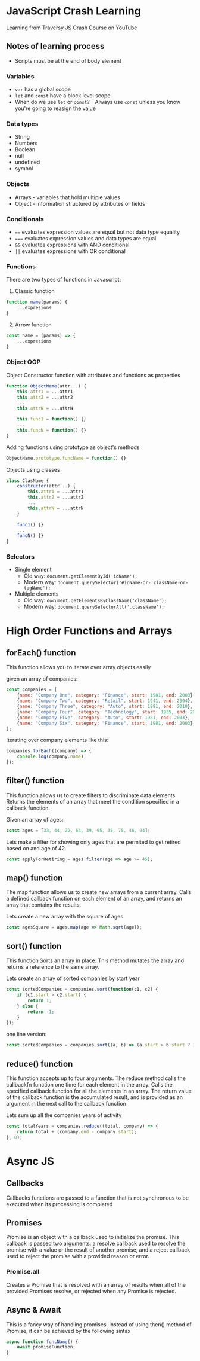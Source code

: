 # JavaScript Crash Learning

Learning from Traversy JS Crash Course on YouTube

## Notes of learning process

* Scripts must be at the end of body element

### Variables

* `var` has a global scope
* `let` and `const` have a block level scope
* When do we use `let` or `const`? - Always use `const` unless you know you're going to reasign the value

### Data types

* String
* Numbers
* Boolean
* null
* undefined
* symbol

### Objects

* Arrays - variables that hold multiple values
* Object - information structured by attributes or fields

### Conditionals

* `==` evaluates expression values are equal but not data type equality
* `===` evaluates expression values and data types are equal
* `&&` evaluates expressions with AND conditional
* `||` evaluates expressions with OR conditional

### Functions

There are two types of functions in Javascript:

1. Classic function
```javascript 
function name(params) {
    ...expresions
}
```
2. Arrow function
```js
const name = (params) => { 
    ...expresions 
}
```

### Object OOP

Object Constructor function with attributes and functions as properties 

```js
function ObjectName(attr...) {
    this.attr1 = ...attr1
    this.attr2 = ...attr2
    ...
    this.attrN = ...attrN

    this.func1 = function() {}
    ...
    this.funcN = function() {}
}
```

Adding functions using prototype as object's methods

```js
ObjectName.prototype.funcName = function() {}
```

Objects using classes

```js
class ClasName {
    constructor(attr...) {
        this.attr1 = ...attr1
        this.attr2 = ...attr2
        ...
        this.attrN = ...attrN
    }

    func1() {}
    ...
    funcN() {}
}
```

### Selectors

* Single element
    * Old way: ```document.getElementById('idName');```
    * Modern way: ```document.querySelector('#idName-or-.className-or-tagName');```
* Multiple elements
    * Old way: ```document.getElementsByClassName('className');```
    * Modern way: ```document.querySelectorAll('.className');```


# High Order Functions and Arrays

## forEach() function

This function allows you to iterate over array objects easily

given an array of companies:

```js
const companies = [
    {name: "Company One", category: "Finance", start: 1981, end: 2003},
    {name: "Company Two", category: "Retail", start: 1941, end: 2004},
    {name: "Company Three", category: "Auto", start: 1891, end: 2010},
    {name: "Company Four", category: "Technology", start: 1935, end: 2019},
    {name: "Company Five", category: "Auto", start: 1981, end: 2003},
    {name: "Company Six", category: "Finance", start: 1981, end: 2003}
];
```

Iterating over company elements like this:

```js
companies.forEach((company) => {
    console.log(company.name);
});
```

## filter() function

This function allows us to create filters to discriminate data elements. Returns the elements of an array that meet the condition specified in a callback function.

Given an array of ages:

```js
const ages = [33, 44, 22, 64, 39, 95, 35, 75, 46, 94];
```

Lets make a filter for showing only ages that are permited to get retired based on and age of 42

```js
const applyForRetiring = ages.filter(age => age >= 45);
```

## map() function

The map function allows us to create new arrays from a current array. Calls a defined callback function on each element of an array, and returns an array that contains the results.

Lets create a new array with the square of ages

```js
const agesSquare = ages.map(age => Math.sqrt(age));
```

## sort() function

This function Sorts an array in place. This method mutates the array and returns a reference to the same array.

Lets create an array of sorted companies by start year

```js
const sortedCompanies = companies.sort(function(c1, c2) {
    if (c1.start > c2.start) {
        return 1;
    } else {
        return -1;
    }
});
```

one line version:

```js
const sortedCompanies = companies.sort((a, b) => (a.start > b.start ? 1 : -1));
```

## reduce() function

This function accepts up to four arguments. The reduce method calls the callbackfn function one time for each element in the array. Calls the specified callback function for all the elements in an array. The return value of the callback function is the accumulated result, and is provided as an argument in the next call to the callback function

Lets sum up all the companies years of activity

```js
const totalYears = companies.reduce((total, company) => {
    return total + (company.end - company.start);
}, 0);
```


# Async JS

## Callbacks

Callbacks functions are passed to a function that is not synchronous to be executed when its processing is completed

## Promises

Promise is an object with a callback used to initialize the promise. This callback is passed two arguments: a resolve callback used to resolve the promise with a value or the result of another promise, and a reject callback used to reject the promise with a provided reason or error.

### Promise.all

Creates a Promise that is resolved with an array of results when all of the provided Promises resolve, or rejected when any Promise is rejected.

## Async & Await

This is a fancy way of handling promises. Instead of using then() method of Promise, it can be achieved by the following sintax

```js
async function funcName() {
    await promiseFunction;
}
```